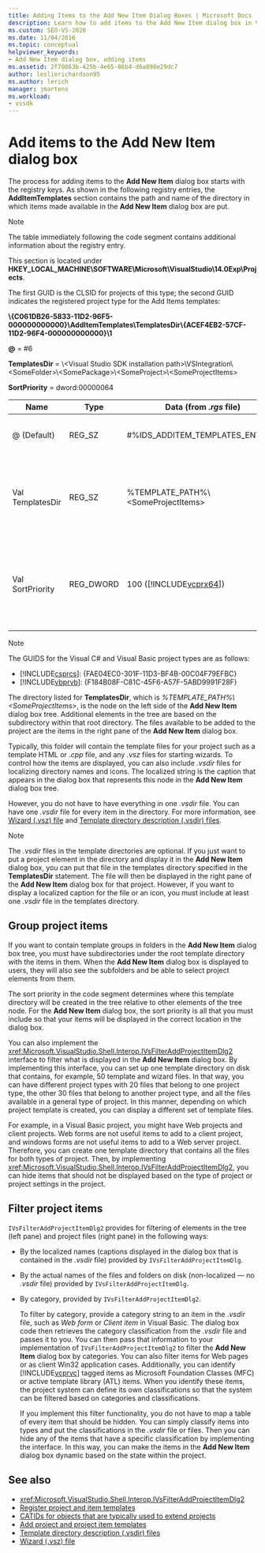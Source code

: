 ```yaml
---
title: Adding Items to the Add New Item Dialog Boxes | Microsoft Docs
description: Learn how to add items to the Add New Item dialog box in Visual Studio, so that you can display templates and project elements for use in your projects.
ms.custom: SEO-VS-2020
ms.date: 11/04/2016
ms.topic: conceptual
helpviewer_keywords:
- Add New Item dialog box, adding items
ms.assetid: 2f70863b-425b-4e65-86b4-d6a898e29dc7
author: leslierichardson95
ms.author: lerich
manager: jmartens
ms.workload:
- vssdk
---
```

# Add items to the Add New Item dialog box
The process for adding items to the **Add New Item** dialog box starts with the registry keys. As shown in the following registry entries, the **AddItemTemplates** section contains the path and name of the directory in which items made available in the **Add New Item** dialog box are put.

> [!NOTE]
> The table immediately following the code segment contains additional information about the registry entry.

 This section is located under **HKEY_LOCAL_MACHINE\SOFTWARE\Microsoft\VisualStudio\14.0Exp\Projects**.

 The first GUID is the CLSID for projects of this type; the second GUID indicates the registered project type for the Add Items templates:

 **\\{C061DB26-5833-11D2-96F5-000000000000}\\AddItemTemplates\\TemplatesDir\\{ACEF4EB2-57CF-11D2-96F4-000000000000}\\1**

 **@** = #6

 **TemplatesDir** = \\&lt;Visual Studio SDK installation path&gt;\\VSIntegration\\&lt;SomeFolder&gt;\\&lt;SomePackage&gt;\\&lt;SomeProject&gt;\\&lt;SomeProjectItems&gt;

 **SortPriority** = dword:00000064

| Name | Type | Data (from *.rgs* file) | Description |
|------------------|-----------| - | - |
| @ (Default) | REG_SZ | #%IDS_ADDITEM_TEMPLATES_ENTRY% | Resource ID for **Add Item** templates. |
| Val TemplatesDir | REG_SZ | %TEMPLATE_PATH%\\&lt;SomeProjectItems&gt; | Path of the project items displayed in the dialog for the **Add New Item** wizard. |
| Val SortPriority | REG_DWORD | 100 ([!INCLUDE[vcprx64](../../extensibility/internals/includes/vcprx64_md.md)]) | Determines the sort order in the tree node of files displayed in the **Add New Item** dialog box. |

> [!NOTE]
> The GUIDS for the Visual C# and Visual Basic project types are as follows:
> - [!INCLUDE[csprcs](../../data-tools/includes/csprcs_md.md)]: {FAE04EC0-301F-11D3-BF4B-00C04F79EFBC}
> - [!INCLUDE[vbprvb](../../code-quality/includes/vbprvb_md.md)]: {F184B08F-C81C-45F6-A57F-5ABD9991F28F}

 The directory listed for **TemplatesDir**, which is *%TEMPLATE_PATH%\\&lt;SomeProjectItems&gt;*, is the node on the left side of the **Add New Item** dialog box tree. Additional elements in the tree are based on the subdirectory within that root directory. The files available to be added to the project are the items in the right pane of the **Add New Item** dialog box.

 Typically, this folder will contain the template files for your project such as a template HTML or *.cpp* file, and any *.vsz* files for starting wizards. To control how the items are displayed, you can also include *.vsdir* files for localizing directory names and icons. The localized string is the caption that appears in the dialog box that represents this node in the **Add New Item** dialog box tree.

 However, you do not have to have everything in one *.vsdir* file. You can have one *.vsdir* file for every item in the directory. For more information, see [Wizard (.vsz) file](../../extensibility/internals/wizard-dot-vsz-file.md) and [Template directory description (.vsdir) files](../../extensibility/internals/template-directory-description-dot-vsdir-files.md).

> [!NOTE]
> The *.vsdir* files in the template directories are optional. If you just want to put a project element in the directory and display it in the **Add New Item** dialog box, you can put that file in the templates directory specified in the **TemplatesDir** statement. The file will then be displayed in the right pane of the **Add New Item** dialog box for that project. However, if you want to display a localized caption for the file or an icon, you must include at least one *.vsdir* file in the templates directory.

## Group project items
 If you want to contain template groups in folders in the **Add New Item** dialog box tree, you must have subdirectories under the root template directory with the items in them. When the **Add New Item** dialog box is displayed to users, they will also see the subfolders and be able to select project elements from them.

 The sort priority in the code segment determines where this template directory will be created in the tree relative to other elements of the tree node. For the **Add New Item** dialog box, the sort priority is all that you must include so that your items will be displayed in the correct location in the dialog box.

 You can also implement the <xref:Microsoft.VisualStudio.Shell.Interop.IVsFilterAddProjectItemDlg2> interface to filter what is displayed in the **Add New Item** dialog box. By implementing this interface, you can set up one template directory on disk that contains, for example, 50 template and wizard files. In that way, you can have different project types with 20 files that belong to one project type, the other 30 files that belong to another project type, and all the files available in a general type of project. In this manner, depending on which project template is created, you can display a different set of template files.

 For example, in a Visual Basic project, you might have Web projects and client projects. Web forms are not useful items to add to a client project, and windows forms are not useful items to add to a Web server project. Therefore, you can create one template directory that contains all the files for both types of project. Then, by implementing <xref:Microsoft.VisualStudio.Shell.Interop.IVsFilterAddProjectItemDlg2>, you can hide items that should not be displayed based on the type of project or project settings in the project.

## Filter project items
 `IVsFilterAddProjectItemDlg2` provides for filtering of elements in the tree (left pane) and project files (right pane) in the following ways:

- By the localized names (captions displayed in the dialog box that is contained in the *.vsdir* file) provided by `IVsFilterAddProjectItemDlg`.

- By the actual names of the files and folders on disk (non-localized — no *.vsdir* file) provided by `IVsFilterAddProjectItemDlg`.

- By category, provided by `IVsFilterAddProjectItemDlg2`.

  To filter by category, provide a category string to an item in the *.vsdir* file, such as *Web form* or *Client item* in Visual Basic. The dialog box code then retrieves the category classification from the *.vsdir* file and passes it to you. You can then pass that information to your implementation of `IVsFilterAddProjectItemDlg2` to filter the **Add New Item** dialog box by categories. You can also filter items for Web pages or as client Win32 application cases. Additionally, you can identify [!INCLUDE[vcprvc](../../code-quality/includes/vcprvc_md.md)] tagged items as Microsoft Foundation Classes (MFC) or active template library (ATL) items. When you identify these items, the project system can define its own classifications so that the system can be filtered based on categories and classifications.

  If you implement this filter functionality, you do not have to map a table of every item that should be hidden. You can simply classify items into types and put the classifications in the *.vsdir* file or files. Then you can hide any of the items that have a specific classification by implementing the interface. In this way, you can make the items in the **Add New Item** dialog box dynamic based on the state within the project.

## See also
- <xref:Microsoft.VisualStudio.Shell.Interop.IVsFilterAddProjectItemDlg2>
- [Register project and item templates](../../extensibility/internals/registering-project-and-item-templates.md)
- [CATIDs for objects that are typically used to extend projects](../../extensibility/internals/catids-for-objects-that-are-typically-used-to-extend-projects.md)
- [Add project and project item templates](../../extensibility/internals/adding-project-and-project-item-templates.md)
- [Template directory description (.vsdir) files](../../extensibility/internals/template-directory-description-dot-vsdir-files.md)
- [Wizard (.vsz) file](../../extensibility/internals/wizard-dot-vsz-file.md)

